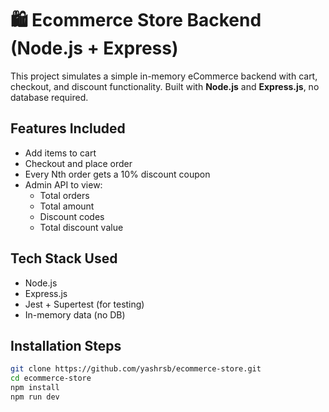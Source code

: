 # 🛍️ Ecommerce Store Backend (Node.js + Express)

This project simulates a simple in-memory eCommerce backend with cart, checkout, and discount functionality. Built with **Node.js** and **Express.js**, no database required.

## Features Included

- Add items to cart
- Checkout and place order
- Every Nth order gets a 10% discount coupon
- Admin API to view:
  - Total orders
  - Total amount
  - Discount codes
  - Total discount value

## Tech Stack Used

- Node.js
- Express.js
- Jest + Supertest (for testing)
- In-memory data (no DB)

## Installation Steps

```bash
git clone https://github.com/yashrsb/ecommerce-store.git
cd ecommerce-store
npm install
npm run dev
